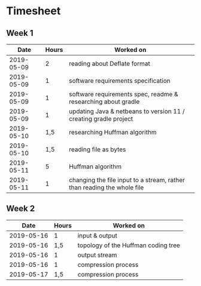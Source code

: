 # Timesheet

## Week 1

| Date       | Hours | Worked on                                                    |
| ---------- | ----- | ------------------------------------------------------------ |
| 2019-05-09 | 2     | reading about Deflate format                                 |
| 2019-05-09 | 1     | software requirements specification                          |
| 2019-05-09 | 1     | software requirements spec, readme & researching about gradle |
| 2019-05-09 | 1     | updating Java & netbeans to version 11 / creating gradle project |
| 2019-05-10 | 1,5   | researching Huffman algorithm                                |
| 2019-05-10 | 1,5   | reading file as bytes                                        |
| 2019-05-11 | 5     | Huffman algorithm                                            |
| 2019-05-11 | 1     | changing the file input to a stream, rather than reading the whole file |

## Week 2

| Date       | Hours | Worked on                           |
| ---------- | ----- | ----------------------------------- |
| 2019-05-16 | 1     | input & output                      |
| 2019-05-16 | 1,5   | topology of the Huffman coding tree |
| 2019-05-16 | 1     | output stream                       |
| 2019-05-16 | 1     | compression process                 |
| 2019-05-17 | 1,5     | compression process                 |
